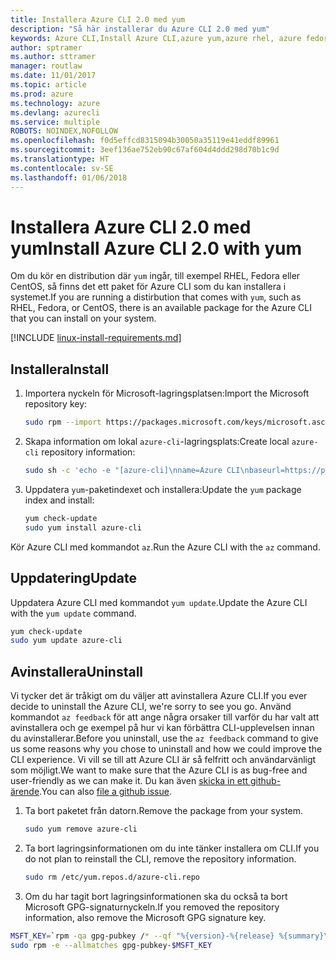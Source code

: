 ```yaml
---
title: Installera Azure CLI 2.0 med yum
description: "Så här installerar du Azure CLI 2.0 med yum"
keywords: Azure CLI,Install Azure CLI,azure yum,azure rhel, azure fedora, azure centos
author: sptramer
ms.author: sttramer
manager: routlaw
ms.date: 11/01/2017
ms.topic: article
ms.prod: azure
ms.technology: azure
ms.devlang: azurecli
ms.service: multiple
ROBOTS: NOINDEX,NOFOLLOW
ms.openlocfilehash: f0d5effcd8315094b30050a35119e41eddf89961
ms.sourcegitcommit: 3eef136ae752eb90c67af604d4ddd298d70b1c9d
ms.translationtype: HT
ms.contentlocale: sv-SE
ms.lasthandoff: 01/06/2018
---
```

# <a name="install-azure-cli-20-with-yum"></a><span data-ttu-id="694ee-104">Installera Azure CLI 2.0 med yum</span><span class="sxs-lookup"><span data-stu-id="694ee-104">Install Azure CLI 2.0 with yum</span></span>

<span data-ttu-id="694ee-105">Om du kör en distribution där `yum` ingår, till exempel RHEL, Fedora eller CentOS, så finns det ett paket för Azure CLI som du kan installera i systemet.</span><span class="sxs-lookup"><span data-stu-id="694ee-105">If you are running a distirbution that comes with `yum`, such as RHEL, Fedora, or CentOS, there is an available package for the Azure CLI that you can install on your system.</span></span>

[!INCLUDE [linux-install-requirements.md](includes/linux-install-requirements.md)]

## <a name="install"></a><span data-ttu-id="694ee-106">Installera</span><span class="sxs-lookup"><span data-stu-id="694ee-106">Install</span></span>

1. <span data-ttu-id="694ee-107">Importera nyckeln för Microsoft-lagringsplatsen:</span><span class="sxs-lookup"><span data-stu-id="694ee-107">Import the Microsoft repository key:</span></span>

   ```bash
   sudo rpm --import https://packages.microsoft.com/keys/microsoft.asc
   ```

2. <span data-ttu-id="694ee-108">Skapa information om lokal `azure-cli`-lagringsplats:</span><span class="sxs-lookup"><span data-stu-id="694ee-108">Create local `azure-cli` repository information:</span></span>

   ```bash
   sudo sh -c 'echo -e "[azure-cli]\nname=Azure CLI\nbaseurl=https://packages.microsoft.com/yumrepos/azure-cli\nenabled=1\ngpgcheck=1\ngpgkey=https://packages.microsoft.com/keys/microsoft.asc" > /etc/yum.repos.d/azure-cli.repo'
   ```

3. <span data-ttu-id="694ee-109">Uppdatera `yum`-paketindexet och installera:</span><span class="sxs-lookup"><span data-stu-id="694ee-109">Update the `yum` package index and install:</span></span>

   ```bash
   yum check-update
   sudo yum install azure-cli
   ```

<span data-ttu-id="694ee-110">Kör Azure CLI med kommandot `az`.</span><span class="sxs-lookup"><span data-stu-id="694ee-110">Run the Azure CLI with the `az` command.</span></span>

## <a name="update"></a><span data-ttu-id="694ee-111">Uppdatering</span><span class="sxs-lookup"><span data-stu-id="694ee-111">Update</span></span>

<span data-ttu-id="694ee-112">Uppdatera Azure CLI med kommandot `yum update`.</span><span class="sxs-lookup"><span data-stu-id="694ee-112">Update the Azure CLI with the `yum update` command.</span></span>

```bash
yum check-update
sudo yum update azure-cli
```

## <a name="uninstall"></a><span data-ttu-id="694ee-113">Avinstallera</span><span class="sxs-lookup"><span data-stu-id="694ee-113">Uninstall</span></span>

<span data-ttu-id="694ee-114">Vi tycker det är tråkigt om du väljer att avinstallera Azure CLI.</span><span class="sxs-lookup"><span data-stu-id="694ee-114">If you ever decide to uninstall the Azure CLI, we're sorry to see you go.</span></span> <span data-ttu-id="694ee-115">Använd kommandot `az feedback` för att ange några orsaker till varför du har valt att avinstallera och ge exempel på hur vi kan förbättra CLI-upplevelsen innan du avinstallerar.</span><span class="sxs-lookup"><span data-stu-id="694ee-115">Before you uninstall, use the `az feedback` command to give us some reasons why you chose to uninstall and how we could improve the CLI experience.</span></span> <span data-ttu-id="694ee-116">Vi vill se till att Azure CLI är så felfritt och användarvänligt som möjligt.</span><span class="sxs-lookup"><span data-stu-id="694ee-116">We want to make sure that the Azure CLI is as bug-free and user-friendly as we can make it.</span></span> <span data-ttu-id="694ee-117">Du kan även [skicka in ett github-ärende](https://github.com/Azure/azure-cli/issues).</span><span class="sxs-lookup"><span data-stu-id="694ee-117">You can also [file a github issue](https://github.com/Azure/azure-cli/issues).</span></span>

1. <span data-ttu-id="694ee-118">Ta bort paketet från datorn.</span><span class="sxs-lookup"><span data-stu-id="694ee-118">Remove the package from your system.</span></span>

   ```bash
   sudo yum remove azure-cli
   ```

2. <span data-ttu-id="694ee-119">Ta bort lagringsinformationen om du inte tänker installera om CLI.</span><span class="sxs-lookup"><span data-stu-id="694ee-119">If you do not plan to reinstall the CLI, remove the repository information.</span></span>

   ```bash
   sudo rm /etc/yum.repos.d/azure-cli.repo
   ```

3. <span data-ttu-id="694ee-120">Om du har tagit bort lagringsinformationen ska du också ta bort Microsoft GPG-signaturnyckeln.</span><span class="sxs-lookup"><span data-stu-id="694ee-120">If you removed the repository information, also remove the Microsoft GPG signature key.</span></span>

  ```bash
  MSFT_KEY=`rpm -qa gpg-pubkey /* --qf "%{version}-%{release} %{summary}\n" | grep Microsoft | awk '{print $1}'`
  sudo rpm -e --allmatches gpg-pubkey-$MSFT_KEY
  ```
